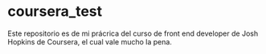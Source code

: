 # coursera_test
Este repositorio es de mi prácrica del curso de front end developer de Josh Hopkins de Coursera, el cual vale mucho la pena. 
